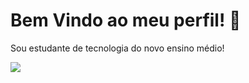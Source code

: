 # Bem Vindo ao meu perfil! 🖤

Sou estudante de tecnologia do novo ensino médio! 

![](https://media1.tenor.com/m/_M2YBjjBV6sAAAAC/sleepy-bed-time.gif)
